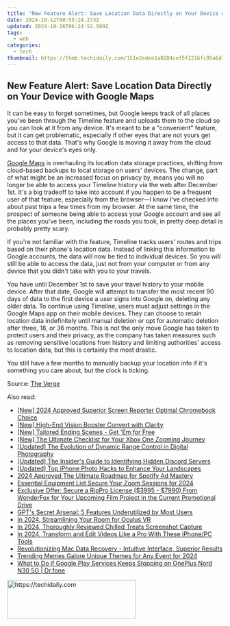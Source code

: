 ```yaml
---
title: "New Feature Alert: Save Location Data Directly on Your Device with Google Maps"
date: 2024-10-12T00:55:24.273Z
updated: 2024-10-16T06:24:52.509Z
tags:
  - web
categories:
  - tech
thumbnail: https://thmb.techidaily.com/151e2edee1a0284cef5f2216fc95a6d76e6031c7de10b21fb5cd31a56d669f73.jpg
---
```


## New Feature Alert: Save Location Data Directly on Your Device with Google Maps

It can be easy to forget sometimes, but Google keeps track of all places you've been through the Timeline feature and uploads them to the cloud so you can look at it from any device. It's meant to be a "convenient" feature, but it can get problematic, especially if other eyes that are not yours get access to that data. That's why Google is moving it away from the cloud and for your device's eyes only.

[Google Maps](https://youtube-help.techidaily.com/2024-approved-maximizing-traffic-with-effective-youtube-titles/) is overhauling its location data storage practices, shifting from cloud-based backups to local storage on users' devices. The change, part of what might be an increased focus on privacy by, means you will no longer be able to access your Timeline history via the web after December 1st. It's a big tradeoff to take into account if you happen to be a frequent user of that feature, especially from the browser—I know I've checked info about past trips a few times from my browser. At the same time, the prospect of someone being able to access your Google account and see all the places you've been, including the roads you took, in pretty deep detail is probably pretty scary.

 If you're not familiar with the feature, Timeline tracks users' routes and trips based on their phone's location data. Instead of linking this information to Google accounts, the data will now be tied to individual devices. So you _will_ still be able to access the data, just not from your computer or from any device that you didn't take with you to your travels.

 You have until December 1st to save your travel history to your mobile device. After that date, Google will attempt to transfer the most recent 90 days of data to the first device a user signs into Google on, deleting any older data. To continue using Timeline, users must adjust settings in the Google Maps app on their mobile devices. They can choose to retain location data indefinitely until manual deletion or opt for automatic deletion after three, 18, or 36 months. This is not the only move Google has taken to protect users and their privacy, as the company has taken measures such as removing sensitive locations from history and limiting authorities' access to location data, but this is certainly the most drastic.

 You still have a few months to manually backup your location info if it's something you care about, but the clock is ticking.

 Source: [The Verge](https://www.theverge.com/2024/6/5/24172204/google-maps-delete-location-history-timeline)

<ins class="adsbygoogle"
     style="display:block"
     data-ad-format="autorelaxed"
     data-ad-client="ca-pub-7571918770474297"
     data-ad-slot="1223367746"></ins>

<ins class="adsbygoogle"
     style="display:block"
     data-ad-client="ca-pub-7571918770474297"
     data-ad-slot="8358498916"
     data-ad-format="auto"
     data-full-width-responsive="true"></ins>

<span class="atpl-alsoreadstyle">Also read:</span>
<div><ul>
<li><a href="https://visual-screen-recording.techidaily.com/new-2024-approved-superior-screen-reporter-optimal-chromebook-choice/"><u>[New] 2024 Approved Superior Screen Reporter Optimal Chromebook Choice</u></a></li>
<li><a href="https://some-knowledge.techidaily.com/new-high-end-vision-booster-convert-with-clarity/"><u>[New] High-End Vision Booster Convert with Clarity</u></a></li>
<li><a href="https://some-skills.techidaily.com/new-tailored-ending-scenes-get-em-for-free/"><u>[New] Tailored Ending Scenes - Get 'Em for Free</u></a></li>
<li><a href="https://some-skills.techidaily.com/new-the-ultimate-checklist-for-your-xbox-one-zooming-journey/"><u>[New] The Ultimate Checklist for Your Xbox One Zooming Journey</u></a></li>
<li><a href="https://some-skills.techidaily.com/updated-the-evolution-of-dynamic-range-control-in-digital-photography/"><u>[Updated] The Evolution of Dynamic Range Control in Digital Photography</u></a></li>
<li><a href="https://discord-videos.techidaily.com/updated-the-insiders-guide-to-identifying-hidden-discord-servers/"><u>[Updated] The Insider's Guide to Identifying Hidden Discord Servers</u></a></li>
<li><a href="https://some-skills.techidaily.com/updated-top-iphone-photo-hacks-to-enhance-your-landscapes/"><u>[Updated] Top iPhone Photo Hacks to Enhance Your Landscapes</u></a></li>
<li><a href="https://some-skills.techidaily.com/2024-approved-the-ultimate-roadmap-for-spotify-ad-mastery/"><u>2024 Approved The Ultimate Roadmap for Spotify Ad Mastery</u></a></li>
<li><a href="https://visual-screen-recording.techidaily.com/essential-equipment-list-secure-your-zoom-sessions-for-2024/"><u>Essential Equipment List Secure Your Zoom Sessions for 2024</u></a></li>
<li><a href="https://win-dash.techidaily.com/exclusive-offer-secure-a-rippro-license-3995-7990-from-wonderfox-for-your-upcoming-film-project-in-the-current-promotional-drive/"><u>Exclusive Offer: Secure a RipPro License ($3995 - $7990) From WonderFox for Your Upcoming Film Project in the Current Promotional Drive</u></a></li>
<li><a href="https://tech-savvy.techidaily.com/gpts-secret-arsenal-5-features-underutilized-by-most-users/"><u>GPT's Secret Arsenal: 5 Features Underutilized by Most Users</u></a></li>
<li><a href="https://some-skills.techidaily.com/in-2024-streamlining-your-room-for-oculus-vr/"><u>In 2024, Streamlining Your Room for Oculus VR</u></a></li>
<li><a href="https://screen-mirroring-recording.techidaily.com/in-2024-thoroughly-reviewed-chilled-treats-screenshot-capture/"><u>In 2024, Thoroughly Reviewed Chilled Treats Screenshot Capture</u></a></li>
<li><a href="https://some-skills.techidaily.com/in-2024-transform-and-edit-videos-like-a-pro-with-these-iphonepc-tools/"><u>In 2024, Transform and Edit Videos Like a Pro With These iPhone/PC Tools</u></a></li>
<li><a href="https://data-wizards.techidaily.com/revolutionizing-mac-data-recovery-intuitive-interface-superior-results/"><u>Revolutionizing Mac Data Recovery - Intuitive Interface, Superior Results</u></a></li>
<li><a href="https://some-skills.techidaily.com/trending-memes-galore-unique-themes-for-any-event-for-2024/"><u>Trending Memes Galore Unique Themes for Any Event for 2024</u></a></li>
<li><a href="https://howto.techidaily.com/what-to-do-if-google-play-services-keeps-stopping-on-oneplus-nord-n30-5g-drfone-by-drfone-fix-android-problems-fix-android-problems/"><u>What to Do if Google Play Services Keeps Stopping on OnePlus Nord N30 5G | Dr.fone</u></a></li>
</ul></div>

<!-- affiliate ads begin -->
<a href="https://aligracehair.sjv.io/c/5597632/1997643/19272" target="_top" id="1997643">
  <img src="//a.impactradius-go.com/display-ad/19272-1997643" border="0" alt="https://techidaily.com" width="300" height="90"/>
</a>
<img height="0" width="0" src="https://aligracehair.sjv.io/i/5597632/1997643/19272" style="position:absolute;visibility:hidden;" border="0" />
<!-- affiliate ads end -->

